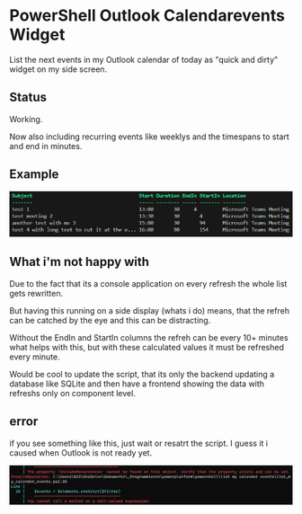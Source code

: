 # PowerShell Outlook Calendarevents Widget
List the next events in my Outlook calendar of today as "quick and dirty" widget on my side screen.

## Status
Working.

Now also including recurring events like weeklys and the timespans to start and end in minutes.

## Example

![Alt text](image.png)

## What i'm not happy with 
Due to the fact that its a console application on every refresh the whole list gets rewritten. 

But having this running on a side display (whats i do) means, that the refreh can be catched by the eye and this can be distracting.

Without the EndIn and StartIn columns the refreh can be every 10+ minutes what helps with this, but with these calculated values it must be refreshed every minute.


Would be cool to update the script, that its only the backend updating a database like SQLite and then have a frontend showing the data with refreshs only on component level.

## error
if you see something like this, just wait or resatrt the script. I guess it i caused when Outlook is not ready yet.

![Alt text](image-1.png)